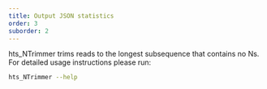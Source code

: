 ```yaml
---
title: Output JSON statistics
order: 3
suborder: 2
---
```


hts_NTrimmer trims reads to the longest subsequence that contains no Ns.
For detailed usage instructions please run:

```bash
hts_NTrimmer --help
```
